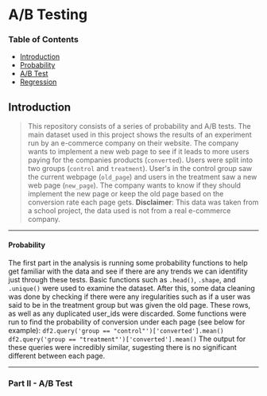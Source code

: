 # A/B Testing
### Table of Contents
- [Introduction](https://github.com/jordansmazza/AB-Testing/blob/master/README.md#introduction)
- [Probability](#probability)
- [A/B Test](#ab_test)
- [ Regression](#regression)
## Introduction

> This repository consists of a series of probability and A/B tests. The main dataset used in this project shows the results of an experiment run by an e-commerce company on their website. The company wants to implement a new web page to see if it leads to more users paying for the companies products (`converted`). Users were split into two groups (`control` and `treatment`). User's in the control group saw the current webpage (`old_page`) and users in the treatment saw a new web page (`new_page`). The company wants to know if they should implement the new page or keep the old page based on the conversion rate each page gets.
>**Disclaimer**: This data was taken from a school project, the data used is not from a real e-commerce company.
---
#### Probability
The first part in the analysis is running some probability functions to help get familiar with the data and see if there are any trends we can identifity just through these tests. Basic functions such as `.head()`, `.shape`, and `.unique()` were used to examine the dataset. After this, some data cleaning was done by checking if there were any iregularities such as if a user was said to be in the treatment group but was given the old page. These rows, as well as any duplicated user_ids were discarded. Some functions were run to find the probability of conversion under each page (see below for example):
```df2.query('group == "control"')['converted'].mean()```
```df2.query('group == "treatment"')['converted'].mean()```
The output for these queries were incredibly similar, sugesting there is no significant different between each page.

---
### Part II - A/B Test